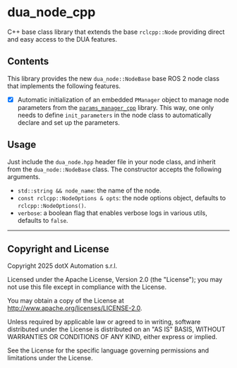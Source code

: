 # dua_node_cpp

C++ base class library that extends the base `rclcpp::Node` providing direct and easy access to the DUA features.

## Contents

This library provides the new `dua_node::NodeBase` base ROS 2 node class that implements the following features.

- [x] Automatic initialization of an embedded `PManager` object to manage node parameters from the [`params_manager_cpp`](https://github.com/dotX-Automation/params_manager_cpp/blob/master/README.md) library. This way, one only needs to define `init_parameters` in the node class to automatically declare and set up the parameters.

## Usage

Just include the `dua_node.hpp` header file in your node class, and inherit from the `dua_node::NodeBase` class. The constructor accepts the following arguments.

- `std::string && node_name`: the name of the node.
- `const rclcpp::NodeOptions & opts`: the node options object, defaults to `rclcpp::NodeOptions()`.
- `verbose`: a boolean flag that enables verbose logs in various utils, defaults to `false`.

---

## Copyright and License

Copyright 2025 dotX Automation s.r.l.

Licensed under the Apache License, Version 2.0 (the "License"); you may not use this file except in compliance with the License.

You may obtain a copy of the License at <http://www.apache.org/licenses/LICENSE-2.0>.

Unless required by applicable law or agreed to in writing, software distributed under the License is distributed on an "AS IS" BASIS, WITHOUT WARRANTIES OR CONDITIONS OF ANY KIND, either express or implied.

See the License for the specific language governing permissions and limitations under the License.
